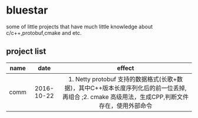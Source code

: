 # bluestar
  some of little projects that have much little knowledge
about c/c++,protobuf,cmake and etc.

## project list

| name| date | effect |
| :-: | :--: | :----: |
| comm | 2016-10-22 | 1. Netty protobuf 支持的数据格式(长歌+数据)，其中C++版本长度序列化后的前一位丢掉,再组合 ;2. cmake 高级用法，生成CPP,判断文件存在，使用外部命令 |

